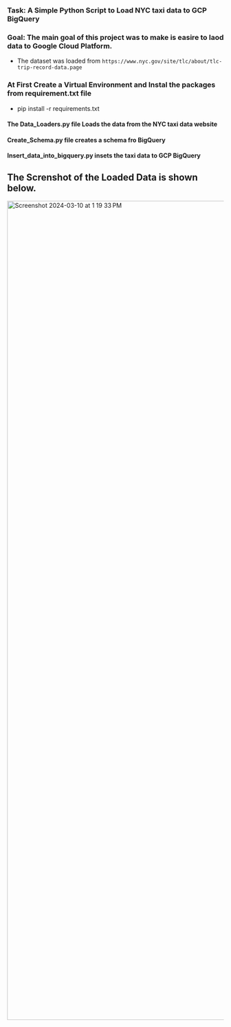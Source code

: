 ### Task:  A Simple Python Script to Load NYC taxi data to GCP BigQuery

### Goal: The main goal of this project was to make is easire to laod data to Google Cloud Platform. 

* The dataset was loaded from ```https://www.nyc.gov/site/tlc/about/tlc-trip-record-data.page```


### At First Create a Virtual Environment and Instal the packages from requirement.txt file
* pip install -r requirements.txt

#### The Data_Loaders.py file Loads the data from the NYC taxi data website
#### Create_Schema.py file creates a schema fro BigQuery
#### Insert_data_into_bigquery.py insets the taxi data to GCP BigQuery


## The Screnshot of the Loaded Data is shown below.
<img width="1904" alt="Screenshot 2024-03-10 at 1 19 33 PM" src="https://github.com/SabinAdkh/Loading_NYC_taxi_Data_to_GCP/assets/48882205/21ab55f3-a2bf-442d-9bfa-90c05becc085">

